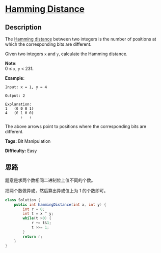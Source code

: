 # [Hamming Distance][title]

## Description

The [Hamming distance](https://en.wikipedia.org/wiki/Hamming_distance) between two integers is the number of positions at which the corresponding bits are different.

Given two integers `x` and `y`, calculate the Hamming distance.

**Note:**  
0  ≤ `x`, `y` < 231.

**Example:**

```
Input: x = 1, y = 4

Output: 2

Explanation:
1   (0 0 0 1)
4   (0 1 0 0)
       ↑   ↑
```

The above arrows point to positions where the corresponding bits are different.

**Tags:** Bit Manipulation

**Difficulty:** Easy

## 思路

题意是求两个数相同二进制位上值不同的个数。

把两个数做异或，然后算出异或值上为 1 的个数即可。

``` java
class Solution {
    public int hammingDistance(int x, int y) {
        int r = 0;
        int t = x ^ y;
        while(t >0) {
            r += t&1;
            t >>= 1;
        }
        return r;
    }
}
```

[title]: https://leetcode.com/problems/hamming-distance
